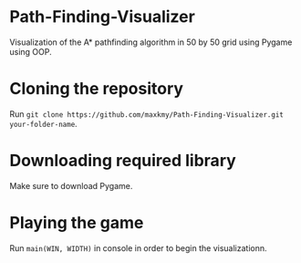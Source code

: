 # Path-Finding-Visualizer
Visualization of the A* pathfinding algorithm in 50 by 50 grid using Pygame using OOP. 

# Cloning the repository 
Run `git clone https://github.com/maxkmy/Path-Finding-Visualizer.git your-folder-name`.

# Downloading required library 
Make sure to download Pygame.

# Playing the game 
Run `main(WIN, WIDTH)` in console in order to begin the visualizationn.
